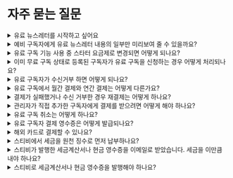 # 자주 묻는 질문

<details>

<summary>유료 뉴스레터를 시작하고 싶어요</summary>

💬이 내용은 **스탠다드, 프로, 엔터프라이즈 요금제**에 해당하는 도움말입니다.



[유료 구독 주소록](broken-reference)을 사용하면 구독자에게 유료 구독료를 받으면서 유료 뉴스레터를 발행할 수 있습니다. 유료 뉴스레터의 운영 방식은 크게 정기 발행 방식과 시즌제 발행 방식으로 구분할 수 있습니다.

#### 정기 발행 방식

정기 발행 방식이란, 정해진 발행 기간 없이 꾸준하게 뉴스레터를 발행하는 방식을 말합니다. 가장 일반적인 정기 발행 방식으로 [<커피팟> 뉴스레터](https://coffeepot.me/)를 들 수 있습니다.

[<커피팟> 뉴스레터](https://page.stibee.com/subscriptions/52057)는 ‘쉽고 재밌는 해외 비즈니스’를 주제로 주 2\~3회 이상 발행하며 유료 결제한 구독자를 대상으로 ‘프리미엄 콘텐츠’를 제공하는 방식으로 운영됩니다. 결제는 구독자가 구독을 해지하지 않는 이상 계속해서 매월 정기적으로 이루어집니다.

#### 시즌제 발행 방식

시즌제 발행 방식이란, 구독 신청 기간과 뉴스레터의 발행 기간이 정해져 있는 것을 말합니다. 유료 뉴스레터를 원하는 기간만큼(예: 한 달, 두 달 등) 운영하고, 구독 신청 기간도 사전 신청 기간 유무에 따라서 원하는 방식으로 설정할 수 있습니다. (예: 뉴스레터 발행 전 한 달을 사전 신청 기간으로 설정해 구독 신청 기간과 발행 기간을 분리할 수 있습니다.)

시즌제 유료 뉴스레터의 대표적인 사례로는 굿수진 님의 <굿수진 라디오>가 있습니다.

[굿수진 님의 <굿수진 라디오>](https://blog.stibee.com/%ED%95%98%EC%99%80%EC%9D%B4%EC%97%90%EC%84%9C-%ED%8E%B8%EC%A7%80%ED%95%A0%EA%B2%8C%EC%9A%94-%EC%95%84%EC%82%AC%EC%9D%B4%EB%B3%BC-%ED%95%98%EB%82%98-%EC%82%AC%EC%A3%BC%EC%84%B8%EC%9A%94-cff1fe86bef7)는 시즌제 유료 뉴스레터로 ‘지금 (동시대) 지구 너머에서 일어나는 굿수진의 여행이야기를 주제로 멕시코, 하와이 한 달 동안의 여행 에세이’를 ‘10일’동안 구독 신청을 받은 후 ‘멕시코, 하와이 각 뉴스레터가 한 달씩’ 발행되었습니다.

자세한 설정 방법은 [seasonal-paid-newsletter-management.md](../tip/seasonal-paid-newsletter-management.md "mention")를 참고해 보세요.



각 운영 방식에 대한 자세한 내용과 주소록 설정 방법이 궁금하다면 [유료 구독 주소록](broken-reference) 도움말을 확인해 보세요.

</details>

<details>

<summary>예비 구독자에게 유료 뉴스레터 내용의 일부만 미리보여 줄 수 있을까요?</summary>

💬이 내용은 **스탠다드, 프로, 엔터프라이즈 요금제**에 해당하는 도움말입니다.&#x20;



유료 콘텐츠 미리보기 기능을 사용하면 예비 구독자가 유료 콘텐츠의 일부분을 미리 확인할 수 있으므로 유료 구독자 모집에 도움을 받을 수 있습니다.

#### 유료 콘텐츠 미리보기 설정하기

유료 콘텐츠 미리보기 기능은 페이지에서 설정할 수 있습니다. \[페이지 → 유료 콘텐츠]에서 '유료 콘텐츠 미리보기 사용하기 기능'을 활성화하면 유료 구독자용으로 발행된 이메일의 일부를 유료 구독자가 아닌 예비 구독자 또는 무료 구독자도 확인할 수 있습니다. 유료 구독자로 로그인한 경우에는 메일 본문 전체를 모두 확인할 수 있습니다.&#x20;

같은 경로로 '유료 콘텐츠 미리보기 기능'을 비활성화할 수도 있습니다. 미리보기를 비활성화한 경우 무료 구독자 또는 예비 구독자는 페이지에 발행된 유료 콘텐츠로 발행된 이메일의 내용을 확인할 수 없습니다. 유료 구독자는 미리보기가 비활성화되어 있어도 모든 내용을 확인할 수 있습니다.

</details>

<details>

<summary>유료 구독 기능 사용 중 스타터 요금제로 변경되면 어떻게 되나요?</summary>

무료 요금제인 '스타터 요금제'로 변경된 경우 유료 구독 주소록은 '만료 상태'로 변경됩니다.

유료 구독 주소록이 만료 상태로 변경됨에 따라 기존 '유료 구독' 상태의 구독자는 모두 '무료 구독' 상태로 변경되며, 유료 구독자의 결제 정보도 모두 삭제됩니다.

다시 유료 구독 주소록 기능을 사용하기 위해서는 스티비 요금제를 결제해야 합니다. 결제 정보가 삭제된 구독자에게 다시 결제받고 싶다면 구독자가 구독 폼 혹은 구독 정보 변경 화면을 통해 결제 정보를 입력하고 [결제를 진행](managing-paid-subscribers/change-status.md#h_3d60d7ba63)해야 합니다.

</details>

<details>

<summary>이미 무료 구독 상태로 등록된 구독자가 유료 구독을 신청하는 경우 어떻게 처리되나요?</summary>

💬이 내용은 **스탠다드, 프로, 엔터프라이즈 요금제**에 해당하는 도움말입니다.&#x20;



이미 주소록에 '무료 구독' 상태로 추가된 구독자가 '유료 구독'을 신규로 신청하는 경우, 구독 상태가 '무료 구독'에서 '유료 구독' 상태로 변경됩니다.&#x20;

이미 추가된 구독자의 기준은 구독자의 이메일 주소를 기준으로 판단하기 때문에 같은 이메일 주소로 등록해야 구독 정보가 업데이트 됩니다. 새로운 이메일 주소로 구독 신청을 하는 경우 새로운 구독자로 추가되어 결제가 이루어집니다.

</details>

<details>

<summary>유료 구독자가 수신거부 하면 어떻게 되나요?</summary>

💬 이 내용은 **스탠다드, 프로, 엔터프라이즈 요금제**에 해당하는 도움말입니다.



유료 구독자는 '이메일'이나 '구독 정보 변경 화면'을 통해 직접 수신거부 할 수 있습니다. 구독자가 수신 거부를 하는 경우 유료 구독자의 구독 상태는 수신거부 상태로 즉시 변경되며, 발송 대상에서 자동으로 제외됩니다.\
\
구독자의 결제 정보는 수신거부 상태로 변경되면서 즉시 삭제되므로 다음 정기 결제는 발생하지 않습니다. 삭제된 결제 정보는 복구가 불가능하므로, 결제 정보가 삭제된 경우 다시 결제하기 위해서는 구독자가 직접 \[구독 정보 변경 화면]에서 구독 유형을 '유료 구독'으로 선택해서 결제를 진행해야 합니다.

</details>

<details>

<summary>유료 구독에서 월간 결제와 연간 결제는 어떻게 다른가요?</summary>

💬 이 내용은 **스탠다드, 프로, 엔터프라이즈 요금제**에 해당하는 도움말입니다.



유료 구독 상품은 '월간 결제'와 '연간 결제'로 구분합니다. 관리자의 설정에 따라 두 구독 상품을 모두 결제를 받을 수 있고 둘 중의 하나의 구독 상품만 선택하여 결제를 받는 것도 가능합니다. 구독 상품에 따라 결제가 이루어지는 방식과 정산금 입금 절차가 달라집니다.

### 월간 결제 <a href="#h_842ccb150f" id="h_842ccb150f"></a>

#### 결제 방식 <a href="#h_0fd26dd113" id="h_0fd26dd113"></a>

월간 결제는 매월 구독자에게 정기 결제를 받습니다. 구독자가 첫 결제한 날을 기준으로 매월 결제일 오전 11:00에 정기 결제가 이루어집니다. 예를 들어 3월 10일에 구독자가 월간 결제로 구독료를 결제한 경우 다음 결제는 4월 10일 오전 11:00에 이루어지며 이후 구독자가 [구독을 취소](https://help.stibee.com/hc/ko/articles/4756480741135)하지 않는 이상 매월 10일 오전 11:00에 정기 결제가 이루어집니다.

#### 정산 방식 <a href="#h_6f049e37aa" id="h_6f049e37aa"></a>

월간 결제로 결제가 이루어진 건은 매월 정산이 이루어집니다. 결제가 이루어진 다음 달 25일(휴일이나 공휴일이라면 다음 영업일)에 결제된 금액이 입금됩니다.

### 연간 결제 <a href="#h_f10692e81d" id="h_f10692e81d"></a>

#### 결제 방식 <a href="#h_4c2196d8d6" id="h_4c2196d8d6"></a>

연간 결제는 1년 치 구독료를 한 번에 결제받습니다. 정기 결제는 1년 단위로 이루어집니다. 예를 들어 3월 10일에 구독료를 연간 결제한 경우 다음 결제는 처음으로 결제한 연도로부터 1년 뒤 3월 10일 오전 11:00에 이루어집니다. 구독자가 구독을 해지하지 않는 이상 매월 연 단위로 구독료가 결제됩니다.

#### 정산 방식 <a href="#h_548d18426b" id="h_548d18426b"></a>

연간 결제는 월간 결제와 달리 1년 단위로 분할 계산하여 지급됩니다. 예를 들어 3월 10일에 12,000원이 결제된 경우 다음 정산일인 4월 25일에는 12,000원을 12로 나눈 1,000원이 지급되고 이후 매월 25일에 남은 금액이 분할로 지급됩니다.\
\
연간 결제된 금액이 분할 지급되는 이유는 연간 결제로 구독료를 결제받았지만, 유료 뉴스레터 발행인의 개인적인 사정이나 갑자기 뉴스레터 발행이 중단되는 경우 구독자를 보호하기 위한 조치입니다.

</details>

<details>

<summary>결제가 실패했거나 수신 거부한 경우 재결제는 어떻게 하나요?</summary>

💬 이 내용은 **스탠다드, 프로, 엔터프라이즈 요금제**에 해당하는 도움말입니다.



#### 결제에 실패했거나 수신거부 한 경우 구독자의 구독 유형이 '무료 구독' 상태로 변경되면 결제 정보가 즉시 삭제되어 정기 결제가 진행되지 않습니다. 다시 결제받기 위해서는 결제 정보를 등록해주어야 합니다.  <a href="#repayment" id="repayment"></a>

자세한 방법은 [#h\_3d60d7ba63](managing-paid-subscribers/change-status.md#h_3d60d7ba63 "mention")를 참고해 주세요.

</details>

<details>

<summary>관리자가 직접 추가한 구독자에게 결제를 받으려면 어떻게 해야 하나요?</summary>

💬 이 내용은 **스탠다드, 프로, 엔터프라이즈** 요금제에 해당하는 도움말입니다.



관리자가 직접 추가한 구독자는 정기 결제를 위한 결제 정보가 등록이 되어 있지 않기 때문에 결제를 받을 수 없습니다. 이 경우 유료 구독 폼 또는 구독 정보 변경하기 화면을 통해 구독자가 직접 결제를 진행해야 합니다.

</details>

<details>

<summary>유료 구독 취소는 어떻게 하나요?</summary>

💬 이 내용은 **스탠다드, 프로, 엔터프라이즈** 요금제에 해당하는 도움말입니다.



유료 구독을 취소하는 방법은 관리자가 처리하는 방법과 구독자가 스스로 진행하는 방법으로 나뉩니다. 자세한 방법은 [#h\_3d60d7ba63-1](managing-paid-subscribers/change-status.md#h_3d60d7ba63-1 "mention") 도움말을 참고해 주세요.

</details>

<details>

<summary>유료 구독자 결제 영수증은 어떻게 발급되나요?</summary>

💬 이 내용은 **스탠다드, 프로, 엔터프라이즈** 요금제에 해당하는 도움말입니다.



\[구독 정보 변경 화면]에서 구독자가 직접 조회할 수 있습니다. \[주소록 → 구독 화면 → 구독 정보 변경 화면]의 URL을 구독자에게 전달하면 구독자가 직접 자신의 구독료 영수증을 확인할 수 있습니다.

구독 정보 변경 화면 URL을 확인하는 자세한 방법은 [구독 정보 변경 화면](../page/subscriber-guide/modify.md#url) 참고해 주세요.

</details>

<details>

<summary>해외 카드로 결제할 수 있나요?</summary>

유료 뉴스레터의 해외 결제는 지원하고 있지 않습니다.

</details>

<details>

<summary>스티비에서 세금을 원천 징수로 먼저 납부하나요?</summary>

아닙니다.&#x20;

스티비는 중간에서 유료 뉴스레터를 운영할 수 있는 서비스를 제공하게 되고, 스티비 회원과 스티비 사이에는 고용 관계로서 소득을 지급하는 관계가 아니기 때문에 별도로 원천세를 제하고 지급하지 않습니다.

소득 신고가 자동으로 이루어지지 않기 때문에 직접 수익을 신고하여 소득세를 납부해야 합니다.

</details>

<details>

<summary>스티비가 발행한 세금계산서나 현금 영수증을 이메일로 받았습니다. 세금을 이만큼 내야 하나요?</summary>

스티비에서 발행하는 세금계산서 또는 현금영수증은 유료 구독 기능 사용에 따라 발생한 '수수료'에 대한 영수증으로 회원의 소득에 따라 발생한 소득세와는 다릅니다. 납부한 수수료와는 별개로 소득에 대한 신고도 진행해야 합니다.

</details>

<details>

<summary>스티비로 세금계산서나 현금 영수증을 발행해야 하나요?</summary>

아닙니다.

유료 구독 기능을 사용해 결제 받은 금액은 유료 구독자로 부터 스티비 회원이 결제받은 금액이기 때문에 스티비로 세금계산서나 현금영수증을 발행하면 안됩니다. 총 결제 금액을 기준으로 스티비 회원의 소득 또는 매출로 직접 신고해 주세요.

</details>
